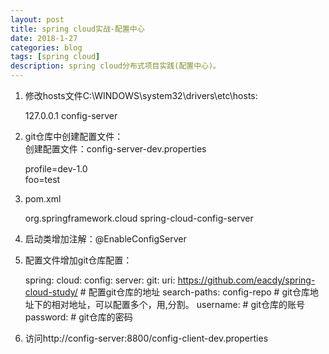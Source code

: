 ```yaml
---
layout: post
title: spring cloud实战-配置中心
date: 2018-1-27
categories: blog
tags: [spring cloud]
description: spring cloud分布式项目实践(配置中心)。
---
```


1. 修改hosts文件C:\WINDOWS\system32\drivers\etc\hosts:  

    127.0.0.1 config-server  
    
2. git仓库中创建配置文件：  
    创建配置文件：config-server-dev.properties  
        
        
    profile=dev-1.0  
    foo=test    
    
3. pom.xml  


    <dependency>
        <groupId>org.springframework.cloud</groupId>
        <artifactId>spring-cloud-config-server</artifactId>
    </dependency>
    
4. 启动类增加注解：@EnableConfigServer  

5. 配置文件增加git仓库配置： 
    
    
    spring:
        cloud:
            config:
            server:
                git:
                    uri: https://github.com/eacdy/spring-cloud-study/     # 配置git仓库的地址
                    search-paths: config-repo                             # git仓库地址下的相对地址，可以配置多个，用,分割。
                    username:                                             # git仓库的账号
                    password:                                             # git仓库的密码
              
6. 访问http://config-server:8800/config-client-dev.properties  



